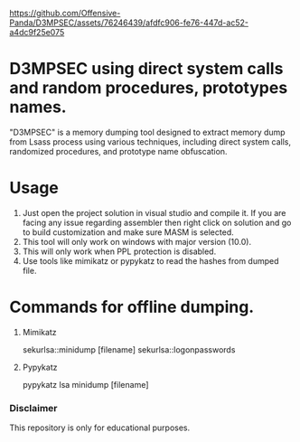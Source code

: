

https://github.com/Offensive-Panda/D3MPSEC/assets/76246439/afdfc906-fe76-447d-ac52-a4dc9f25e075

# D3MPSEC using direct system calls and random procedures, prototypes names.
"D3MPSEC" is a memory dumping tool designed to extract memory dump from Lsass process using various techniques, including direct system calls, randomized procedures, and prototype name obfuscation.
# Usage
1) Just open the project solution in visual studio and compile it. If you are facing any issue regarding assembler then right click on solution and go to build customization and make sure MASM is selected. 
2) This tool will only work on windows with major version (10.0).
3) This will only work when PPL protection is disabled.
4) Use tools like mimikatz or pypykatz to read the hashes from dumped file.

# Commands for offline dumping.
1) Mimikatz
   
   sekurlsa::minidump [filename]
   sekurlsa::logonpasswords
3) Pypykatz
   
   pypykatz lsa minidump [filename]
   
### Disclaimer
This repository is only for educational purposes.

